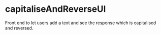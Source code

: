 # capitaliseAndReverseUI
Front end to let users add a text and see the response which is capitalised and reversed.
